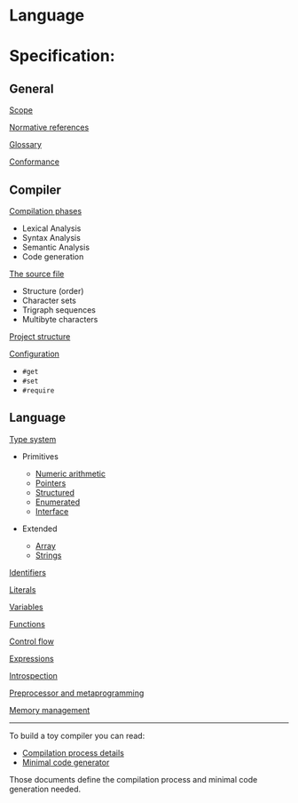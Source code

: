 # Language

# Specification:

## General

[Scope](general/scope.md)

[Normative references](general/normative-references.md)

[Glossary](general/glossary.md)

[Conformance](general/conformance.md)

## Compiler

[Compilation phases](compiler/compilation-phases.md)

* Lexical Analysis
* Syntax Analysis
* Semantic Analysis
* Code generation

[The source file](compiler/the-source-file.md)

* Structure (order)
* Character sets
* Trigraph sequences
* Multibyte characters

[Project structure](compiler/project-structure.md)

[Configuration](compiler/compiler-configuration.md)

* `#get`
* `#set`
* `#require`

<!--
-->

## Language

[Type system](language/type-system.md)

* Primitives
  * [Numeric arithmetic](language/types/numeric-arithmetic.md)
  * [Pointers](language/types/pointers.md)
  * [Structured](language/types/structured.md)
  * [Enumerated](language/types/enumerated.md)
  * [Interface](language/types/interface.md)

* Extended
  * [Array](language/types/array.md)
  * [Strings](language/types/strings.md)

[Identifiers](language/identifiers.md)

[Literals](language/literals.md)

[Variables](language/variables.md)

[Functions](language/functions.md)

[Control flow](language/control-flow.md)

[Expressions](language/expressions.md)

[Introspection](language/introspection.md)

[Preprocessor and metaprogramming](preprocessor-and-metaprogramming.md)

[Memory management](memory-management.md)

<!--
[6. Statements](statements.md)

[4. Declarations](declarations.md)
-->

---

To build a toy compiler you can read:
* [Compilation process details](compilation.md)
* [Minimal code generator](minimal-code-generation-set.md)

Those documents define the compilation process and minimal code generation needed.
